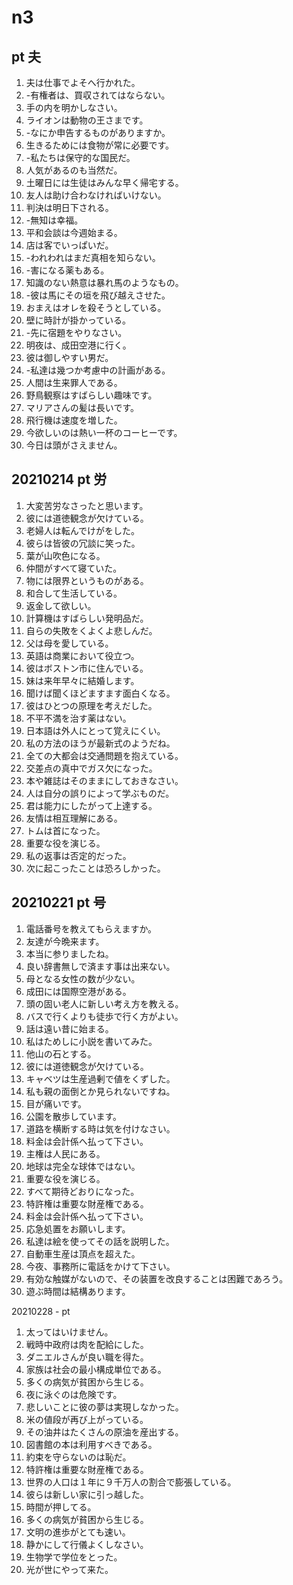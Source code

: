 # n3

## pt 夫

1. 夫は仕事でよそへ行かれた。
2. -有権者は、買収されてはならない。
3. 手の内を明かしなさい。
4. ライオンは動物の王さまです。
5. -なにか申告するものがありますか。
6. 生きるためには食物が常に必要です。
7. -私たちは保守的な国民だ。
8. 人気があるのも当然だ。
9. 土曜日には生徒はみんな早く帰宅する。
10. 友人は助け合わなければいけない。
11. 判決は明日下される。
12. -無知は幸福。
13. 平和会談は今週始まる。
14. 店は客でいっぱいだ。
15. -われわれはまだ真相を知らない。
16. -害になる薬もある。
17. 知識のない熱意は暴れ馬のようなもの。
18. -彼は馬にその垣を飛び越えさせた。
19. おまえはオレを殺そうとしている。
20. 壁に時計が掛かっている。
21. -先に宿題をやりなさい。
22. 明夜は、成田空港に行く。
23. 彼は御しやすい男だ。
24. -私達は幾つか考慮中の計画がある。
25. 人間は生来罪人である。
26. 野鳥観察はすばらしい趣味です。
27. マリアさんの髪は長いです。
28. 飛行機は速度を増した。
29. 今欲しいのは熱い一杯のコーヒーです。
30. 今日は頭がさえません。

## 20210214 pt 労

1. 大変苦労なさったと思います。
2. 彼には道徳観念が欠けている。
3. 老婦人は転んでけがをした。
4. 彼らは皆彼の冗談に笑った。
5. 葉が山吹色になる。
6. 仲間がすべて寝ていた。
7. 物には限界というものがある。
8. 和合して生活している。
9. 返金して欲しい。
10. 計算機はすばらしい発明品だ。
11. 自らの失敗をくよくよ悲しんだ。
12. 父は母を愛している。
13. 英語は商業において役立つ。
14. 彼はボストン市に住んでいる。
15. 妹は来年早々に結婚します。
16. 聞けば聞くほどますます面白くなる。
17. 彼はひとつの原理を考えだした。
18. 不平不満を治す薬はない。
19. 日本語は外人にとって覚えにくい。
20. 私の方法のほうが最新式のようだね。
21. 全ての大都会は交通問題を抱えている。
22. 交差点の真中でガス欠になった。
23. 本や雑誌はそのままにしておきなさい。
24. 人は自分の誤りによって学ぶものだ。
25. 君は能力にしたがって上達する。
26. 友情は相互理解にある。
27. トムは首になった。
28. 重要な役を演じる。
29. 私の返事は否定的だった。
30. 次に起こったことは恐ろしかった。

## 20210221 pt 号

1. 電話番号を教えてもらえますか。
2. 友達が今晩来ます。
3. 本当に参りましたね。
4. 良い辞書無しで済ます事は出来ない。
5. 母となる女性の数が少ない。
6. 成田には国際空港がある。
7. 頭の固い老人に新しい考え方を教える。
8. バスで行くよりも徒歩で行く方がよい。
9. 話は遠い昔に始まる。
10. 私はためしに小説を書いてみた。
11. 他山の石とする。
12. 彼には道徳観念が欠けている。
13. キャベツは生産過剰で値をくずした。
14. 私も親の面倒とか見られないですね。
15. 目が痛いです。
16. 公園を散歩しています。
17. 道路を横断する時は気を付けなさい。
18. 料金は会計係へ払って下さい。
19. 主権は人民にある。
20. 地球は完全な球体ではない。
21. 重要な役を演じる。
22. すべて期待どおりになった。
23. 特許権は重要な財産権である。
24. 料金は会計係へ払って下さい。
25. 応急処置をお願いします。
26. 私達は絵を使ってその話を説明した。
27. 自動車生産は頂点を超えた。
28. 今夜、事務所に電話をかけて下さい。
29. 有効な触媒がないので、その装置を改良することは困難であろう。
30. 遊ぶ時間は結構あります。

20210228 - pt 

1. 太ってはいけません。
2. 戦時中政府は肉を配給にした。
3. ダニエルさんが良い職を得た。
4. 家族は社会の最小構成単位である。
5. 多くの病気が貧困から生じる。
6. 夜に泳ぐのは危険です。
7. 悲しいことに彼の夢は実現しなかった。
8. 米の値段が再び上がっている。
9. その油井はたくさんの原油を産出する。
10. 図書館の本は利用すべきである。
11. 約束を守らないのは恥だ。
12. 特許権は重要な財産権である。
13. 世界の人口は１年に９千万人の割合で膨張している。
14. 彼らは新しい家に引っ越した。
15. 時間が押してる。
16. 多くの病気が貧困から生じる。
17. 文明の進歩がとても速い。
18. 静かにして行儀よくしなさい。
19. 生物学で学位をとった。
20. 光が世にやって来た。